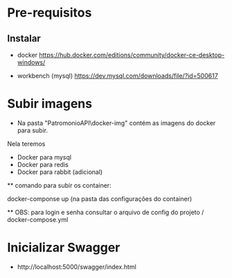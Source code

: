 # Pre-requisitos
## Instalar

- docker
https://hub.docker.com/editions/community/docker-ce-desktop-windows/

- workbench (mysql)
https://dev.mysql.com/downloads/file/?id=500617

# Subir imagens

- Na pasta "PatromonioAPI\docker-img" contém as imagens do docker para subir.

Nela teremos
- Docker para mysql
- Docker para redis
- Docker para rabbit (adicional)

** comando para subir os container:

docker-componse up (na pasta das configurações do container)

** OBS: para login e senha consultar o arquivo de config do projeto / docker-compose.yml

# Inicializar Swagger
- http://localhost:5000/swagger/index.html
